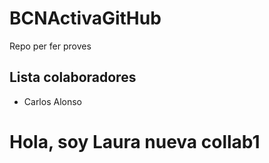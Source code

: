 # BCNActivaGitHub
Repo per fer proves

## Lista colaboradores

- Carlos Alonso

# Hola, soy Laura nueva collab1 #
